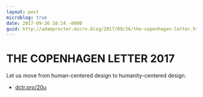 ```yaml
---
layout: post
microblog: true
date: 2017-09-26 18:14 -0000
guid: http://adamprocter.micro.blog/2017/09/26/the-copenhagen-letter.html
---
```

# THE COPENHAGEN LETTER 2017
Let us move from human-centered design to humanity-centered design.

- [dctr.pro/20u](http://dctr.pro/20u)

